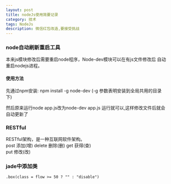 ```yaml
---
layout: post
title: nodeJs使用简要记录
category: 技术
tags: NodeJs
description: 微信红包改造,要接受挑战
---
```


### node自动刷新重启工具
本来js模块修改后需要重启node程序，Node-dev模块可以在有js文件修改后 自动重启nodejs进程。
#### 使用方法 
先通过npm安装: 
	npm install -g node-dev  (-g 参数表明安装到全局共用的目录下)

然后原来运行node app.js改为node-dev app.js 运行就可以,这样修改文件后就会自动更新了

### RESTful
RESTful架构，是一种互联网软件架构。  
post 添加(增)
delete 删除(删) 
get 获得(查)     
put 修改(改) 

### jade中添加类

	.box(class = flow >= 50 ? "" : "disable")

